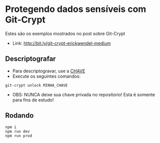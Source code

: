 # Protegendo dados sensíveis com Git-Crypt

Estes são os exemplos mostrados no post sobre Git-Crypt 

- Link: http://bit.ly/git-crypt-erickwendel-medium

## Descriptografar
 - Para descriptogravar, use a [CHAVE](/MINHA_CHAVE) 
 - Execute os seguintes comandos:
```
git-crypt unlock MINHA_CHAVE
```
 - OBS: NUNCA deixe sua chave privada no repositorio! Esta é somente para fins de estudo!


## Rodando
```
npm i 
npm run dev 
npm run prod

```
